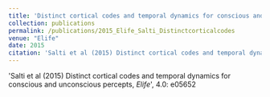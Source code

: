 ```yaml
---
title: 'Distinct cortical codes and temporal dynamics for conscious and unconscious percepts'
collection: publications
permalink: /publications/2015_Elife_Salti_Distinctcorticalcodes
venue: "Elife"
date: 2015
citation: 'Salti et al (2015) Distinct cortical codes and temporal dynamics for conscious and unconscious percepts, <i>Elife</i>', 4.0: e05652
---
```

'Salti et al (2015) Distinct cortical codes and temporal dynamics for conscious and unconscious percepts, <i>Elife</i>', 4.0: e05652
